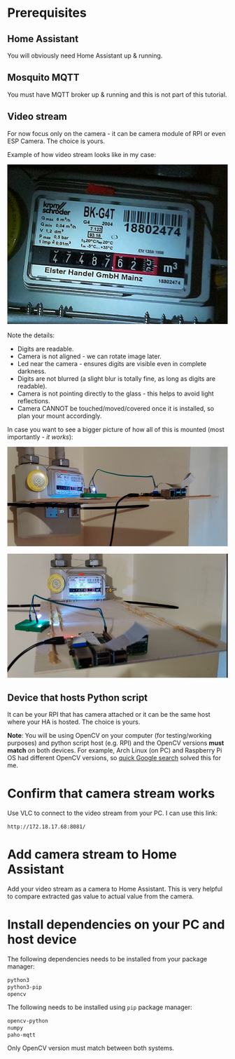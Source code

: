 # Prerequisites

## Home Assistant

You will obviously need Home Assistant up & running.

## Mosquito MQTT

You must have MQTT broker up & running and this is not part of this tutorial.

## Video stream

For now focus only on the camera - it can be camera module of RPI or even ESP Camera. The choice is yours.

Example of how video stream looks like in my case:

![](https://github.com/erkexzcx/gas_monitor/raw/main/instructions/images/pic3.png)

Note the details:
* Digits are readable.
* Camera is not aligned - we can rotate image later.
* Led near the camera - ensures digits are visible even in complete darkness.
* Digits are not blurred (a slight blur is totally fine, as long as digits are readable).
* Camera is not pointing directly to the glass - this helps to avoid light reflections.
* Camera CANNOT be touched/moved/covered once it is installed, so plan your mount accordingly.

In case you want to see a bigger picture of how all of this is mounted (most importantly - *it works*):

![](https://github.com/erkexzcx/gas_monitor/raw/main/instructions/images/pic1.png)

![](https://github.com/erkexzcx/gas_monitor/raw/main/instructions/images/pic2.png)

## Device that hosts Python script

It can be your RPI that has camera attached or it can be the same host where your HA is hosted. The choice is yours.

**Note**: You will be using OpenCV on your computer (for testing/working purposes) and python script host (e.g. RPI) and the OpenCV versions **must match** on both devices. For example, Arch Linux (on PC) and Raspberry Pi OS had different OpenCV versions, so [quick Google search](https://github.com/prepkg/opencv-raspberrypi) solved this for me.

# Confirm that camera stream works

Use VLC to connect to the video stream from your PC. I can use this link:
```
http://172.18.17.68:8081/
```

# Add camera stream to Home Assistant

Add your video stream as a camera to Home Assistant. This is very helpful to compare extracted gas value to actual value from the camera.

# Install dependencies on your PC and host device

The following dependencies needs to be installed from your package manager:
```
python3
python3-pip
opencv
```

The following needs to be installed using `pip` package manager:
```
opencv-python
numpy
paho-mqtt
```

Only OpenCV version must match between both systems.
